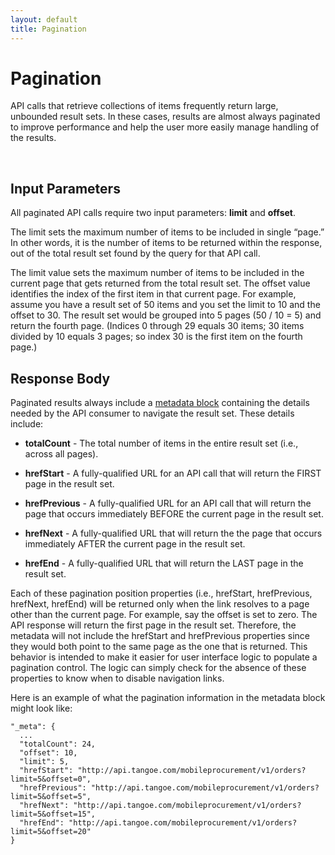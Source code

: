```yaml
---
layout: default
title: Pagination
---
```


# Pagination

API calls that retrieve collections of items frequently return large, unbounded result sets. In these cases, results are almost always paginated to improve performance and help the user more easily manage handling of the results.

<br />

## Input Parameters

All paginated API calls require two input parameters: **limit** and **offset**. 

The limit sets the maximum number of items to be included in single “page.” In other words, it is the number of items to be returned within the response, out of the total result set found by the query for that API call. 

The limit value sets the maximum number of items to be included in the current page that gets returned from the total result set. The offset value identifies the index of the first item in that current page. For example, assume you have a result set of 50 items and you set the limit to 10 and the offset to 30. The result set would be grouped into 5 pages (50 / 10 = 5) and return the fourth page. (Indices 0 through 29 equals 30 items; 30 items divided by 10 equals 3 pages; so index 30 is the first item on the fourth page.)
<br />

## Response Body

Paginated results always include a [metadata block]({{site.url}}concepts/metadata/) containing the details needed by the API consumer to navigate the result set. These details include: 

* **totalCount** - The total number of items in the entire result set (i.e., across all pages).

* **hrefStart** - A fully-qualified URL for an API call that will return the FIRST page in the result set.

* **hrefPrevious** - A fully-qualified URL for an API call that will return the page that occurs immediately BEFORE the current page in the result set.

* **hrefNext** - A fully-qualified URL that will return the the page that occurs immediately AFTER the current page in the result set.

* **hrefEnd** - A fully-qualified URL that will return the LAST page in the result set.

Each of these pagination position properties (i.e., hrefStart, hrefPrevious, hrefNext, hrefEnd) will be returned only when the link resolves to a page other than the current page. For example, say the offset is set to zero. The API response will return the first page in the result set. Therefore, the metadata will not include the hrefStart and hrefPrevious properties since they would both point to the same page as the one that is returned. This behavior is intended to make it easier for user interface logic to populate a pagination control. The logic can simply check for the absence of these properties to know when to disable navigation links.

Here is an example of what the pagination information in the metadata block might look like:

```
"_meta": {
  ...
  "totalCount": 24,
  "offset": 10,
  "limit": 5,
  "hrefStart": "http://api.tangoe.com/mobileprocurement/v1/orders?limit=5&offset=0",
  "hrefPrevious": "http://api.tangoe.com/mobileprocurement/v1/orders?limit=5&offset=5",
  "hrefNext": "http://api.tangoe.com/mobileprocurement/v1/orders?limit=5&offset=15",
  "hrefEnd": "http://api.tangoe.com/mobileprocurement/v1/orders?limit=5&offset=20"
}
```
